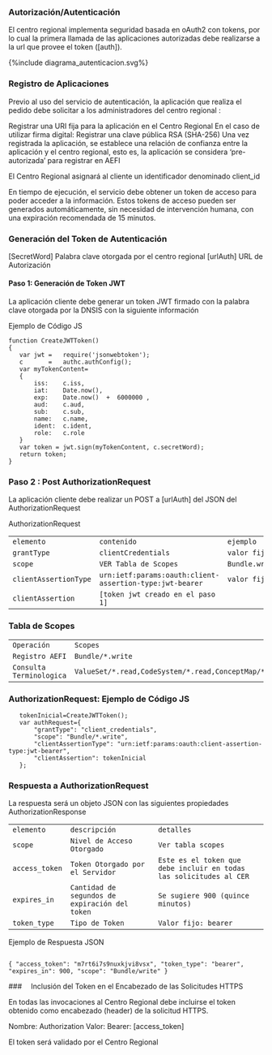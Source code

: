 ### Autorización/Autenticación
El centro regional implementa seguridad basada en oAuth2 con tokens, por lo cual la primera llamada de las aplicaciones autorizadas debe realizarse a la url que provee el token ([auth]).

{%include diagrama_autenticacion.svg%} 

### Registro de Aplicaciones

Previo al uso del servicio de autenticación, la aplicación que realiza el pedido debe solicitar a los administradores del centro regional :

Registrar una URI fija para la aplicación en el Centro Regional
En el caso de utilizar firma digital: Registrar una clave pública RSA (SHA-256)
Una vez registrada la aplicación, se establece una relación de confianza entre la aplicación y el centro regional, esto es, la aplicación se considera ‘pre-autorizada’ para registrar en AEFI


El Centro Regional asignará al cliente un identificador denominado client_id

En tiempo de ejecución, el servicio debe obtener un token de acceso para poder acceder a la información. 
Estos tokens de acceso pueden ser generados automáticamente, sin necesidad de intervención humana, con una expiración recomendada de 15 minutos.   

### Generación del Token de Autenticación

[SecretWord] Palabra clave otorgada por el centro regional
[urlAuth] URL de Autorización

#### Paso 1: Generación de Token JWT

La aplicación cliente debe generar un token JWT firmado con la palabra clave otorgada por la DNSIS con la siguiente información


Ejemplo de Código JS


```
function CreateJWTToken()
{
   var jwt =   require('jsonwebtoken');
   c       =   authc.authConfig();
   var myTokenContent=
   {
       iss:    c.iss,
       iat:    Date.now(),
       exp:    Date.now()  +  6000000 ,
       aud:    c.aud,
       sub:    c.sub,
       name:   c.name,
       ident:  c.ident,
       role:   c.role
   }
   var token = jwt.sign(myTokenContent, c.secretWord);
   return token;
}
```


### Paso 2 : Post AuthorizationRequest

La aplicación cliente debe realizar un POST a [urlAuth] del JSON del AuthorizationRequest

AuthorizationRequest
<table>
  <tr>
   <td>
  <code>elemento</code>
   </td>
   <td><code>contenido</code>
   </td>
   <td><code>ejemplo</code>
   </td>
  </tr>
  <tr>
   <td><code>grantType</code>
   </td>
   <td><code>clientCredentials</code>
   </td>
   <td><code>valor fijo</code>
   </td>
  </tr>
  <tr>
   <td><code>scope</code>
   </td>
   <td><code>VER Tabla de Scopes</code>
   </td>
   <td><code>Bundle.write</code>
   </td>
  </tr>
  <tr>
   <td><code>clientAssertionType</code>
   </td>
   <td><code>urn:ietf:params:oauth:client-assertion-type:jwt-bearer</code>
   </td>
   <td><code>valor fijo</code>
   </td>
  </tr>
  <tr>
   <td><code>clientAssertion</code>
   </td>
   <td><code>[token jwt creado en el paso 1]</code>
   </td>
   <td>
   </td>
  </tr>
</table>

### Tabla de Scopes
<table>
  <tr>
   <td>
   <code>Operación</code>
   </td>
   <td><code>Scopes</code>
   </td>
  </tr>
  <tr>
   <td><code>Registro AEFI</code>
   </td>
   <td><code>Bundle/*.write</code>
   </td>
  </tr>
  <tr>
   <td><code>Consulta Terminologica</code>
   </td>
   <td><code>ValueSet/*.read,CodeSystem/*.read,ConceptMap/*.read</code>
   </td>
  </tr>
  
</table>



### AuthorizationRequest: Ejemplo de Código JS

```
   tokenInicial=CreateJWTToken();
   var authRequest={
       "grantType": "client_credentials",
       "scope": "Bundle/*.write",
       "clientAssertionType": "urn:ietf:params:oauth:client-assertion-type:jwt-bearer",
       "clientAssertion": tokenInicial
   };
```

### Respuesta a AuthorizationRequest

La respuesta será un objeto JSON con las siguientes propiedades 
AuthorizationResponse


<table>
  <tr>
   <td>
<code>elemento</code>
   </td>
   <td><code>descripción</code>
   </td>
   <td><code>detalles</code>
   </td>
  </tr>
  <tr>
   <td><code>scope</code>
   </td>
   <td><code>Nivel de Acceso Otorgado</code>
   </td>
   <td><code>Ver tabla scopes</code>
   </td>
  </tr>
  <tr>
   <td><code>access_token</code>
   </td>
   <td><code>Token Otorgado por el Servidor</code>
   </td>
   <td><code>Este es el token que debe incluir en todas las solicitudes al CER</code>
   </td>
  </tr>
  <tr>
   <td><code>expires_in</code>
   </td>
   <td><code>Cantidad de segundos de expiración del token</code>
   </td>
   <td><code>Se sugiere 900 (quince minutos)</code>
   </td>
  </tr>
  <tr>
   <td><code>token_type</code>
   </td>
   <td><code>Tipo de Token</code>
   </td>
   <td><code>Valor fijo: bearer</code>
   </td>
  </tr>
</table>



Ejemplo de Respuesta JSON

```

{ "access_token": "m7rt6i7s9nuxkjvi8vsx", "token_type": "bearer", "expires_in": 900, "scope": "Bundle/write" }

```

###  Inclusión del Token en el Encabezado de las Solicitudes HTTPS

En todas las invocaciones al Centro Regional debe incluirse el token obtenido como encabezado (header) de la solicitud HTTPS.

Nombre: Authorization Valor: Bearer: [access_token]


El token será validado por el Centro Regional 
